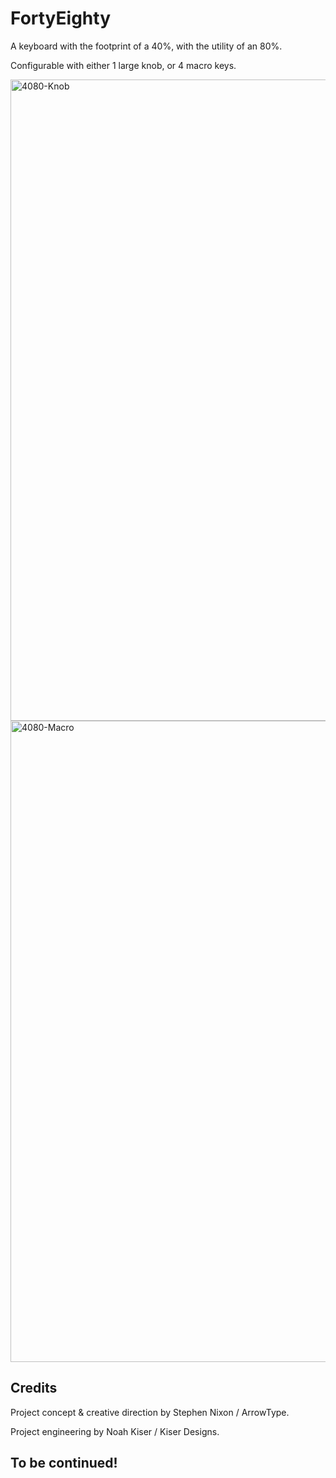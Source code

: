 # FortyEighty

A keyboard with the footprint of a 40%, with the utility of an 80%.

Configurable with either 1 large knob, or 4 macro keys.

<img width="1026" alt="4080-Knob" src="https://github.com/arrowtype/FortyEighty/assets/45946693/24a0a4c5-abd9-4a43-af02-a2d814c88e27">

<img width="1026" alt="4080-Macro" src="https://github.com/arrowtype/FortyEighty/assets/45946693/93549dc6-9c08-4b9d-b90a-34581fb2c6f3">

## Credits

Project concept & creative direction by Stephen Nixon / ArrowType.

Project engineering by Noah Kiser / Kiser Designs.

## To be continued!
